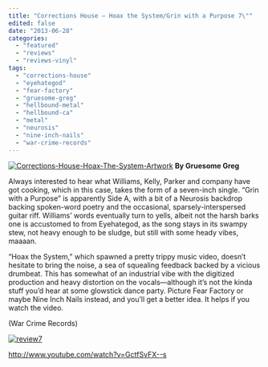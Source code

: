 ```yaml
---
title: "Corrections House – Hoax the System/Grin with a Purpose 7\""
edited: false
date: "2013-06-28"
categories:
  - "featured"
  - "reviews"
  - "reviews-vinyl"
tags:
  - "corrections-house"
  - "eyehategod"
  - "fear-factory"
  - "gruesome-greg"
  - "hellbound-metal"
  - "hellbound-ca"
  - "metal"
  - "neurosis"
  - "nine-inch-nails"
  - "war-crime-records"
---
```


[![Corrections-House-Hoax-The-System-Artwork](http://www.hellbound.ca/wp-content/uploads/2013/06/Corrections-House-Hoax-The-System-Artwork.jpg)](http://www.hellbound.ca/wp-content/uploads/2013/06/Corrections-House-Hoax-The-System-Artwork.jpg) **By Gruesome Greg**

Always interested to hear what Williams, Kelly, Parker and company have got cooking, which in this case, takes the form of a seven-inch single. “Grin with a Purpose” is apparently Side A, with a bit of a Neurosis backdrop backing spoken-word poetry and the occasional, sparsely-interspersed guitar riff. Williams’ words eventually turn to yells, albeit not the harsh barks one is accustomed to from Eyehategod, as the song stays in its swampy stew, not heavy enough to be sludge, but still with some heady vibes, maaaan.

“Hoax the System,” which spawned a pretty trippy music video, doesn’t hesitate to bring the noise, a sea of squealing feedback backed by a vicious drumbeat. This has somewhat of an industrial vibe with the digitized production and heavy distortion on the vocals—although it’s not the kinda stuff you’d hear at some glowstick dance party. Picture Fear Factory or maybe Nine Inch Nails instead, and you’ll get a better idea. It helps if you watch the video.

(War Crime Records)

[![review7](http://www.hellbound.ca/wp-content/uploads/2009/07/review72.png)](http://www.hellbound.ca/wp-content/uploads/2009/07/review72.png)

http://www.youtube.com/watch?v=GctfSvFX--s
